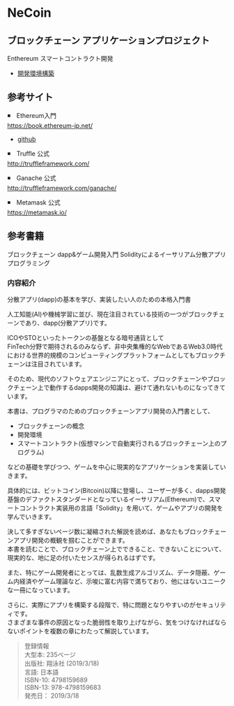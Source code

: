 # NeCoin
## ブロックチェーン アプリケーションプロジェクト 
Enthereum スマートコントラクト開発
* [開発環境構築](https://github.com/nekoharuyuki/Blockchain-NeCoin/wiki/%E9%96%8B%E7%99%BA%E7%92%B0%E5%A2%83%E6%A7%8B%E7%AF%89)

## 参考サイト
◾️　Ethereum入門  
https://book.ethereum-jp.net/  
* [github](https://github.com/a-mitani/mastering-ethereum)

◾️　Truffle 公式  
http://truffleframework.com/

◾️　Ganache 公式  
http://truffleframework.com/ganache/

◾️　Metamask 公式  
https://metamask.io/

## 参考書籍
ブロックチェーン dapp&ゲーム開発入門 Solidityによるイーサリアム分散アプリプログラミング  

### 内容紹介
分散アプリ(dapp)の基本を学び、実装したい人のための本格入門書  
  
人工知能(AI)や機械学習に並び、現在注目されている技術の一つがブロックチェーンであり、dapp(分散アプリ)です。   
   
ICOやSTOといったトークンの基盤となる暗号通貨として  
FinTech分野で期待されるのみならず、非中央集権的なWebであるWeb3.0時代における世界的規模のコンピューティングプラットフォームとしてもブロックチェーンは注目されています。  
  
そのため、現代のソフトウェアエンジニアにとって、ブロックチェーンやブロックチェーン上で動作するdapps開発の知識は、避けて通れないものになってきています。   
  
本書は、プログラマのためのブロックチェーンアプリ開発の入門書として、  

* ブロックチェーンの概念
* 開発環境
* スマートコントラクト(仮想マシンで自動実行されるブロックチェーン上のプログラム)  

などの基礎を学びつつ、ゲームを中心に現実的なアプリケーションを実装していきます。   
  
具体的には、ビットコイン(Bitcoin)以降に登場し、ユーザーが多く、dapps開発基盤のデファクトスタンダードとなっているイーサリアム(Ethereum)で、スマートコントラクト実装用の言語「Solidity」を用いて、ゲームやアプリの開発を学んでいきます。   
  
決して多すぎないページ数に凝縮された解説を読めば、あなたもブロックチェーンアプリ開発の概観を掴むことができます。  
本書を読むことで、ブロックチェーン上でできること、できないことについて、現実的な、地に足の付いたセンスが得られるはずです。   
  
また、特にゲーム開発者にとっては、乱数生成アルゴリズム、データ隠蔽、ゲーム内経済やゲーム理論など、示唆に富む内容で満ちており、他にはないユニークな一冊になっています。   
  
さらに、実際にアプリを構築する段階で、特に問題となりやすいのがセキュリティです。  
さまざまな事件の原因となった脆弱性を取り上げながら、気をつけなければならないポイントを複数の章にわたって解説しています。   
  
> 登録情報  
> 大型本: 235ページ  
> 出版社: 翔泳社 (2019/3/18)  
> 言語: 日本語  
> ISBN-10: 4798159689  
> ISBN-13: 978-4798159683  
> 発売日： 2019/3/18  
